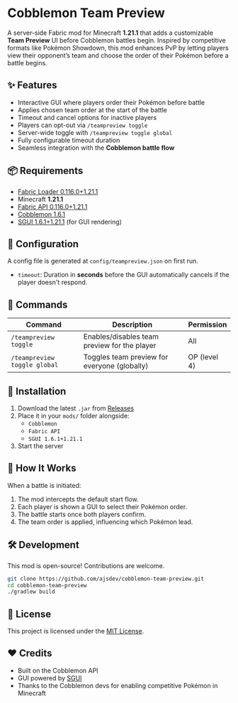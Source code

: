 # Cobblemon Team Preview

A server-side Fabric mod for Minecraft **1.21.1** that adds a customizable **Team Preview** UI before Cobblemon battles begin. Inspired by competitive formats like Pokémon Showdown, this mod enhances PvP by letting players view their opponent’s team and choose the order of their Pokémon before a battle begins.

## ✨ Features

- Interactive GUI where players order their Pokémon before battle
- Applies chosen team order at the start of the battle
- Timeout and cancel options for inactive players
- Players can opt-out via `/teampreview toggle`
- Server-wide toggle with `/teampreview toggle global`
- Fully configurable timeout duration
- Seamless integration with the **Cobblemon battle flow**

## 📦 Requirements

- [Fabric Loader 0.116.0+1.21.1](https://fabricmc.net/)
- Minecraft **1.21.1**
- [Fabric API 0.116.0+1.21.1](https://modrinth.com/mod/fabric-api)
- [Cobblemon 1.6.1](https://cobblemon.mod.io/)
- [SGUI 1.6.1+1.21.1](https://github.com/Patbox/sgui/releases/tag/1.6.1%2B1.21.1) (for GUI rendering)

## 🔧 Configuration

A config file is generated at `config/teampreview.json` on first run.
- `timeout`: Duration in **seconds** before the GUI automatically cancels if the player doesn't respond.

## 🔨 Commands

| Command                        | Description                                   | Permission |
|-------------------------------|-----------------------------------------------|------------|
| `/teampreview toggle`         | Enables/disables team preview for the player  | All        |
| `/teampreview toggle global`  | Toggles team preview for everyone (globally)  | OP (level 4) |

## 🚀 Installation

1. Download the latest `.jar` from [Releases](https://github.com/alex-ajsdev/cobblemon-team-preview/releases)
2. Place it in your `mods/` folder alongside:
    - `Cobblemon`
    - `Fabric API`
    - `SGUI 1.6.1+1.21.1`
3. Start the server

## 🧠 How It Works

When a battle is initiated:
1. The mod intercepts the default start flow.
2. Each player is shown a GUI to select their Pokémon order.
3. The battle starts once both players confirm.
4. The team order is applied, influencing which Pokémon lead.

## 🛠️ Development

This mod is open-source! Contributions are welcome.

```bash
git clone https://github.com/ajsdev/cobblemon-team-preview.git
cd cobblemon-team-preview
./gradlew build
```

## 📝 License

This project is licensed under the [MIT License](LICENSE).

## ❤️ Credits

- Built on the Cobblemon API
- GUI powered by [SGUI](https://github.com/Patbox/sgui)
- Thanks to the Cobblemon devs for enabling competitive Pokémon in Minecraft
